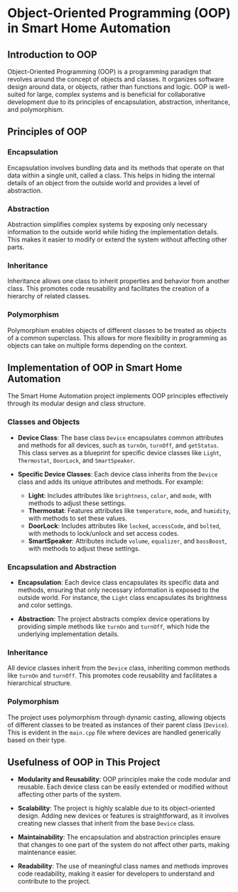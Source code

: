 # Object-Oriented Programming (OOP) in Smart Home Automation
## Introduction to OOP

Object-Oriented Programming (OOP) is a programming paradigm that revolves around the concept of objects and classes. It organizes software design around data, or objects, rather than functions and logic. OOP is well-suited for large, complex systems and is beneficial for collaborative development due to its principles of encapsulation, abstraction, inheritance, and polymorphism.

## Principles of OOP

### Encapsulation
Encapsulation involves bundling data and its methods that operate on that data within a single unit, called a class. This helps in hiding the internal details of an object from the outside world and provides a level of abstraction.

### Abstraction
Abstraction simplifies complex systems by exposing only necessary information to the outside world while hiding the implementation details. This makes it easier to modify or extend the system without affecting other parts.

### Inheritance
Inheritance allows one class to inherit properties and behavior from another class. This promotes code reusability and facilitates the creation of a hierarchy of related classes.

### Polymorphism
Polymorphism enables objects of different classes to be treated as objects of a common superclass. This allows for more flexibility in programming as objects can take on multiple forms depending on the context.

## Implementation of OOP in Smart Home Automation

The Smart Home Automation project implements OOP principles effectively through its modular design and class structure.

### Classes and Objects

- **Device Class**: The base class `Device` encapsulates common attributes and methods for all devices, such as `turnOn`, `turnOff`, and `getStatus`. This class serves as a blueprint for specific device classes like `Light`, `Thermostat`, `DoorLock`, and `SmartSpeaker`.

- **Specific Device Classes**: Each device class inherits from the `Device` class and adds its unique attributes and methods. For example:
  - **Light**: Includes attributes like `brightness`, `color`, and `mode`, with methods to adjust these settings.
  - **Thermostat**: Features attributes like `temperature`, `mode`, and `humidity`, with methods to set these values.
  - **DoorLock**: Includes attributes like `locked`, `accessCode`, and `bolted`, with methods to lock/unlock and set access codes.
  - **SmartSpeaker**: Attributes include `volume`, `equalizer`, and `bassBoost`, with methods to adjust these settings.

### Encapsulation and Abstraction

- **Encapsulation**: Each device class encapsulates its specific data and methods, ensuring that only necessary information is exposed to the outside world. For instance, the `Light` class encapsulates its brightness and color settings.
  
- **Abstraction**: The project abstracts complex device operations by providing simple methods like `turnOn` and `turnOff`, which hide the underlying implementation details.

### Inheritance

All device classes inherit from the `Device` class, inheriting common methods like `turnOn` and `turnOff`. This promotes code reusability and facilitates a hierarchical structure.

### Polymorphism

The project uses polymorphism through dynamic casting, allowing objects of different classes to be treated as instances of their parent class (`Device`). This is evident in the `main.cpp` file where devices are handled generically based on their type.

## Usefulness of OOP in This Project

- **Modularity and Reusability**: OOP principles make the code modular and reusable. Each device class can be easily extended or modified without affecting other parts of the system.
  
- **Scalability**: The project is highly scalable due to its object-oriented design. Adding new devices or features is straightforward, as it involves creating new classes that inherit from the base `Device` class.

- **Maintainability**: The encapsulation and abstraction principles ensure that changes to one part of the system do not affect other parts, making maintenance easier.

- **Readability**: The use of meaningful class names and methods improves code readability, making it easier for developers to understand and contribute to the project.
